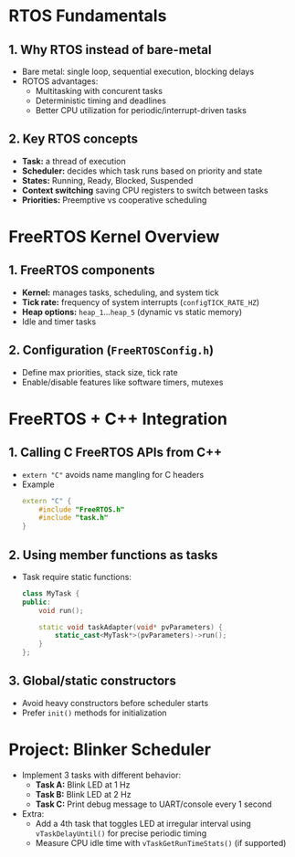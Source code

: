 # RTOS Fundamentals
## 1. Why RTOS instead of bare-metal
- Bare metal: single loop, sequential execution, blocking delays
- ROTOS advantages:
  - Multitasking with concurent tasks
  - Deterministic timing and deadlines
  - Better CPU utilization for periodic/interrupt-driven tasks

## 2. Key RTOS concepts
- **Task:** a thread of execution
- **Scheduler:** decides which task runs based on priority and state
- **States:** Running, Ready, Blocked, Suspended
- **Context switching** saving CPU registers to switch between tasks
- **Priorities:** Preemptive vs cooperative scheduling

# FreeRTOS Kernel Overview
## 1. FreeRTOS components
- **Kernel:** manages tasks, scheduling, and system tick
- **Tick rate:** frequency of system interrupts (`configTICK_RATE_HZ`)
- **Heap options:** `heap_1`...`heap_5` (dynamic vs static memory)
- Idle and timer tasks

## 2. Configuration (`FreeRTOSConfig.h`)
- Define max priorities, stack size, tick rate
- Enable/disable features like software timers, mutexes

# FreeRTOS + C++ Integration
## 1. Calling C FreeRTOS APIs from C++
- `extern "C"` avoids name mangling for C headers
- Example
    ```cpp
    extern "C" {
        #include "FreeRTOS.h"
        #include "task.h"
    }
    ```
## 2. Using member functions as tasks
- Task require static functions:
    ```cpp
    class MyTask {
    public:
        void run();

        static void taskAdapter(void* pvParameters) {
            static_cast<MyTask*>(pvParameters)->run();
        }
    };
    ```

## 3. Global/static constructors
- Avoid heavy constructors before scheduler starts
- Prefer `init()` methods for initialization

# Project: Blinker Scheduler
- Implement 3 tasks with different behavior:
  - **Task A:** Blink LED at 1 Hz
  - **Task B:** Blink LED at 2 Hz
  - **Task C:** Print debug message to UART/console every 1 second 
- Extra:
  - Add a 4th task that toggles LED at irregular interval using `vTaskDelayUntil()` for precise periodic timing
  - Measure CPU idle time with `vTaskGetRunTimeStats()` (if supported)